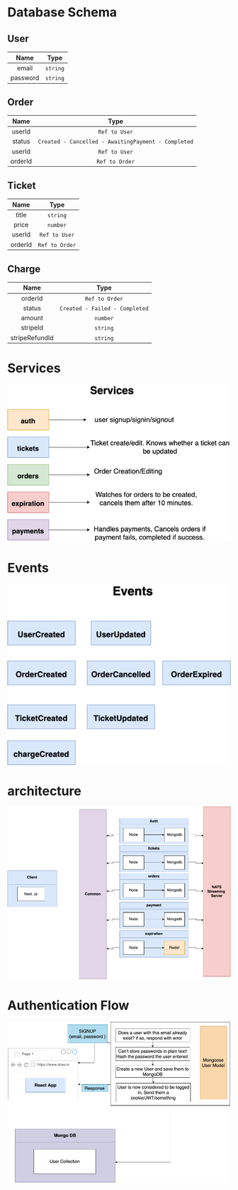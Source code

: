 # Database Schema

## User

|   Name   |   Type   |
| :------: | :------: |
|  email   | `string` |
| password | `string` |

## Order

|  Name   |                        Type                         |
| :-----: | :-------------------------------------------------: |
| userId  |                    `Ref to User`                    |
| status  | `Created - Cancelled - AwaitingPayment - Completed` |
| userId  |                    `Ref to User`                    |
| orderId |                   `Ref to Order`                    |

## Ticket

|  Name   |      Type      |
| :-----: | :------------: |
|  title  |    `string`    |
|  price  |    `number`    |
| userId  | `Ref to User`  |
| orderId | `Ref to Order` |

## Charge

|      Name      |              Type              |
| :------------: | :----------------------------: |
|    orderId     |         `Ref to Order`         |
|     status     | `Created - Failed - Completed` |
|     amount     |            `number`            |
|    stripeId    |            `string`            |
| stripeRefundId |            `string`            |

# Services

![Contribution guidelines for this project](diagram/diagram.png)

# Events

![Contribution guidelines for this project](diagram/event.png)

# architecture

![Contribution guidelines for this project](diagram/system.png)

# Authentication Flow

![Contribution guidelines for this project](diagram/authflow.png)
